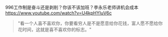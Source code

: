 
996工作制是奋斗还是剥削？你该不该加班？李永乐老师讲机会成本 https://www.youtube.com/watch?v=U4kpHYIuV6c
> "看一个人喜不喜欢你，你要看穷人是不是愿意给你花钱，富人愿不愿给你花时间，这就是喜不喜欢你的标志。"
